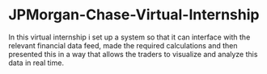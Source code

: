 # JPMorgan-Chase-Virtual-Internship
In this virtual internship i set up a system so that it can interface with the relevant financial data feed, made the required calculations and then presented this in a way that allows the traders to visualize and analyze this data in real time.
